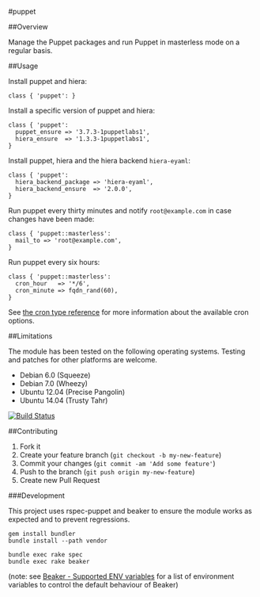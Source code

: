 #puppet

##Overview

Manage the Puppet packages and run Puppet in masterless mode on a regular basis.

##Usage

Install puppet and hiera:

```
class { 'puppet': }
```

Install a specific version of puppet and hiera:

```
class { 'puppet':
  puppet_ensure => '3.7.3-1puppetlabs1',
  hiera_ensure  => '1.3.3-1puppetlabs1',
}
```

Install puppet, hiera and the hiera backend `hiera-eyaml`:

```
class { 'puppet':
  hiera_backend_package => 'hiera-eyaml',
  hiera_backend_ensure  => '2.0.0',
}
```

Run puppet every thirty minutes and notify `root@example.com` in case changes have been made:

```
class { 'puppet::masterless':
  mail_to => 'root@example.com',
}
```

Run puppet every six hours:

```
class { 'puppet::masterless':
  cron_hour   => '*/6',
  cron_minute => fqdn_rand(60),
}
```

See [the cron type reference](https://docs.puppetlabs.com/references/stable/type.html#cron) for more information about
the available cron options.

##Limitations

The module has been tested on the following operating systems. Testing and patches for other platforms are welcome.

* Debian 6.0 (Squeeze)
* Debian 7.0 (Wheezy)
* Ubuntu 12.04 (Precise Pangolin)
* Ubuntu 14.04 (Trusty Tahr)

[![Build Status](https://travis-ci.org/tohuwabohu/puppet-roundcube.png?branch=master)](https://travis-ci.org/tohuwabohu/puppet-roundcube)

##Contributing

1. Fork it
2. Create your feature branch (`git checkout -b my-new-feature`)
3. Commit your changes (`git commit -am 'Add some feature'`)
4. Push to the branch (`git push origin my-new-feature`)
5. Create new Pull Request

###Development

This project uses rspec-puppet and beaker to ensure the module works as expected and to prevent regressions.

```
gem install bundler
bundle install --path vendor

bundle exec rake spec
bundle exec rake beaker
```
(note: see [Beaker - Supported ENV variables](https://github.com/puppetlabs/beaker/wiki/How-to-Write-a-Beaker-Test-for-a-Module#beaker-rspec-details)
for a list of environment variables to control the default behaviour of Beaker)
